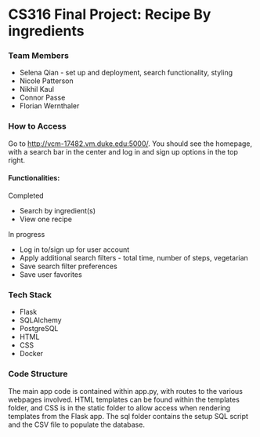 # CS316 Final Project: Recipe By ingredients

### Team Members
* Selena Qian - set up and deployment, search functionality, styling
* Nicole Patterson
* Nikhil Kaul
* Connor Passe
* Florian Wernthaler

### How to Access
Go to http://vcm-17482.vm.duke.edu:5000/. You should see the homepage, with a search bar in the center and log in and sign up options in the top right.

#### Functionalities:
Completed
* Search by ingredient(s)
* View one recipe

In progress
* Log in to/sign up for user account
* Apply additional search filters - total time, number of steps, vegetarian
* Save search filter preferences
* Save user favorites

### Tech Stack
* Flask
* SQLAlchemy
* PostgreSQL
* HTML
* CSS
* Docker

### Code Structure
The main app code is contained within app.py, with routes to the various webpages involved. HTML templates can be found within the templates folder, and CSS is in the static folder to allow access when rendering templates from the Flask app. The sql folder contains the setup SQL script and the CSV file to populate the database.
